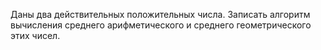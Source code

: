 Даны два действительных положительных числа. Записать алгоритм вычисления среднего арифметического и среднего геометрического этих чисел.
